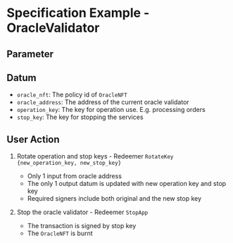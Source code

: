 # Specification Example - OracleValidator

## Parameter

## Datum

- `oracle_nft`: The policy id of `OracleNFT`
- `oracle_address`: The address of the current oracle validator
- `operation_key`: The key for operation use. E.g. processing orders
- `stop_key`: The key for stopping the services

## User Action

1. Rotate operation and stop keys - Redeemer `RotateKey {new_operation_key, new_stop_key}`

   - Only 1 input from oracle address
   - The only 1 output datum is updated with new operation key and stop key
   - Required signers include both original and the new stop key

2. Stop the oracle validator - Redeemer `StopApp`

   - The transaction is signed by stop key
   - The `OracleNFT` is burnt
